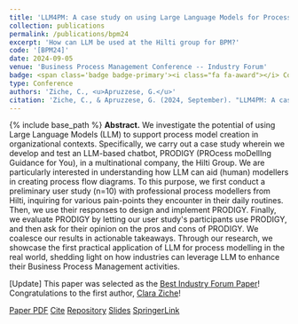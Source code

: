 ```yaml
---
title: 'LLM4PM: A case study on using Large Language Models for Process Modeling in Enterprise Organizations'
collection: publications
permalink: /publications/bpm24
excerpt: 'How can LLM be used at the Hilti group for BPM?'
code: '[BPM24]'
date: 2024-09-05
venue: 'Business Process Management Conference -- Industry Forum'
badge: <span class='badge badge-primary'><i class="fa fa-award"></i> Conference</span>
type: Conference
authors: 'Ziche, C., <u>Apruzzese, G.</u>'
citation: 'Ziche, C., & Apruzzese, G. (2024, September). "LLM4PM: A case study on using Large Language Models for Process Modeling in Enterprise Organizations" In <i>2024 Business Process Management (BPM) Conference -- Industry Forum</i>.'
---
```

{% include base_path %}
<b>Abstract.</b> We investigate the potential of using Large Language Models (LLM) to support process model creation in organizational contexts. Specifically, we carry out a case study wherein we develop and test an LLM-based chatbot, PRODIGY (PROcess moDellIng Guidance for You), in a multinational company, the Hilti Group. We are particularly interested in understanding how LLM can aid (human) modellers in creating process flow diagrams. To this purpose, we first conduct a preliminary user study (n=10) with professional process modellers from Hilti, inquiring for various pain-points they encounter in their daily routines. Then, we use their responses to design and implement PRODIGY. Finally, we evaluate PRODIGY by letting our user study's participants use PRODIGY, and then ask for their opinion on the pros and cons of PRODIGY. We coalesce our results in actionable takeaways. Through our research, we showcase the first practical application of LLM for process modelling in the real world, shedding light on how industries can leverage LLM to enhance their Business Process Management activities. 

[Update] This paper was selected as the <a href="/files/certificates/bpm24_award.pdf" target="_blank">Best Industry Forum Paper</a>! Congratulations to the first author, <a href="https://www.linkedin.com/in/claraziche/" target="_blank">Clara Ziche</a>!


<a class="btn btn-outline-primary my-1 mr-1 btn-sm" href="{{ base_path }}/files/papers/bpm24/bpm24.pdf" target="_blank" rel="noopener">Paper PDF</a> 
<a class="btn btn-outline-primary my-1 mr-1 btn-sm" href="{{ base_path }}/files/papers/bpm24/bpm24_cite.html" target="_blank" rel="noopener">Cite</a>
<a class="btn btn-outline-primary my-1 mr-1 btn-sm" href="https://github.com/Nouronihar/BPM24_LLM4PM" target="_blank" rel="noopener">Repository</a>
<a class="btn btn-outline-primary my-1 mr-1 btn-sm" href="{{ base_path }}/files/papers/bpm24/bpm24_slides.pdf" target="_blank" rel="noopener">Slides</a>
<a class="btn btn-outline-primary my-1 mr-1 btn-sm" href="https://link.springer.com/chapter/10.1007/978-3-031-70445-1_35" target="_blank" rel="noopener">SpringerLink</a>


